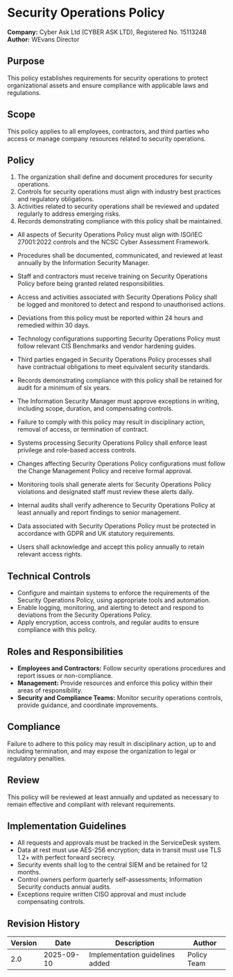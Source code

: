 # Security Operations Policy

**Company:** Cyber Ask Ltd (CYBER ASK LTD), Registered No. 15113248  
**Author:** WEvans Director

## Purpose

This policy establishes requirements for security operations to protect organizational assets and ensure compliance with applicable laws and regulations.

## Scope

This policy applies to all employees, contractors, and third parties who access or manage company resources related to security operations.

## Policy
1. The organization shall define and document procedures for security operations.
2. Controls for security operations must align with industry best practices and regulatory obligations.
3. Activities related to security operations shall be reviewed and updated regularly to address emerging risks.
4. Records demonstrating compliance with this policy shall be maintained.

- All aspects of Security Operations Policy must align with ISO/IEC 27001:2022 controls and the NCSC Cyber Assessment Framework.
- Procedures shall be documented, communicated, and reviewed at least annually by the Information Security Manager.
- Staff and contractors must receive training on Security Operations Policy before being granted related responsibilities.
- Access and activities associated with Security Operations Policy shall be logged and monitored to detect and respond to unauthorised actions.
- Deviations from this policy must be reported within 24 hours and remedied within 30 days.
- Technology configurations supporting Security Operations Policy must follow relevant CIS Benchmarks and vendor hardening guides.
- Third parties engaged in Security Operations Policy processes shall have contractual obligations to meet equivalent security standards.
- Records demonstrating compliance with this policy shall be retained for audit for a minimum of six years.
- The Information Security Manager must approve exceptions in writing, including scope, duration, and compensating controls.
- Failure to comply with this policy may result in disciplinary action, removal of access, or termination of contract.

- Systems processing Security Operations Policy shall enforce least privilege and role-based access controls.
- Changes affecting Security Operations Policy configurations must follow the Change Management Policy and receive formal approval.
- Monitoring tools shall generate alerts for Security Operations Policy violations and designated staff must review these alerts daily.
- Internal audits shall verify adherence to Security Operations Policy at least annually and report findings to senior management.
- Data associated with Security Operations Policy must be protected in accordance with GDPR and UK statutory requirements.
- Users shall acknowledge and accept this policy annually to retain relevant access rights.

## Technical Controls

- Configure and maintain systems to enforce the requirements of the Security Operations Policy, using appropriate tools and automation.
- Enable logging, monitoring, and alerting to detect and respond to deviations from the Security Operations Policy.
- Apply encryption, access controls, and regular audits to ensure compliance with this policy.

## Roles and Responsibilities

- **Employees and Contractors:** Follow security operations procedures and report issues or non-compliance.
- **Management:** Provide resources and enforce this policy within their areas of responsibility.
- **Security and Compliance Teams:** Monitor security operations controls, provide guidance, and coordinate improvements.

## Compliance

Failure to adhere to this policy may result in disciplinary action, up to and including termination, and may expose the organization to legal or regulatory penalties.

## Review

This policy will be reviewed at least annually and updated as necessary to remain effective and compliant with relevant requirements.

## Implementation Guidelines
- All requests and approvals must be tracked in the ServiceDesk system.
- Data at rest must use AES-256 encryption; data in transit must use TLS 1.2+ with perfect forward secrecy.
- Security events shall log to the central SIEM and be retained for 12 months.
- Control owners perform quarterly self-assessments; Information Security conducts annual audits.
- Exceptions require written CISO approval and must include compensating controls.

## Revision History

| Version | Date | Description | Author |
| ------- | ---------- | ----------------------- | ------ |
| 2.0     | 2025-09-10 | Implementation guidelines added | Policy Team |
